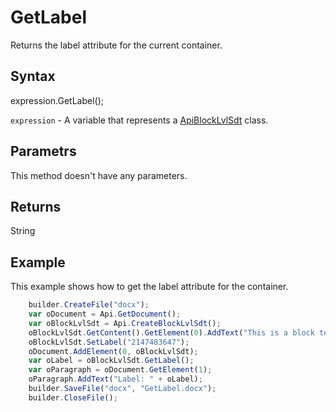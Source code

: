 # GetLabel

Returns the label attribute for the current container.

## Syntax

expression.GetLabel();

`expression` - A variable that represents a [ApiBlockLvlSdt](../ApiBlockLvlSdt.md) class.

## Parametrs

This method doesn't have any parameters.

## Returns

String

## Example

This example shows how to get the label attribute for the container.

```javascript
	builder.CreateFile("docx");
	var oDocument = Api.GetDocument();
	var oBlockLvlSdt = Api.CreateBlockLvlSdt();
	oBlockLvlSdt.GetContent().GetElement(0).AddText("This is a block text content control with a label set to it.");
	oBlockLvlSdt.SetLabel("2147483647");
	oDocument.AddElement(0, oBlockLvlSdt);
	var oLabel = oBlockLvlSdt.GetLabel();
	var oParagraph = oDocument.GetElement(1);
	oParagraph.AddText("Label: " + oLabel);
	builder.SaveFile("docx", "GetLabel.docx");
	builder.CloseFile();
```